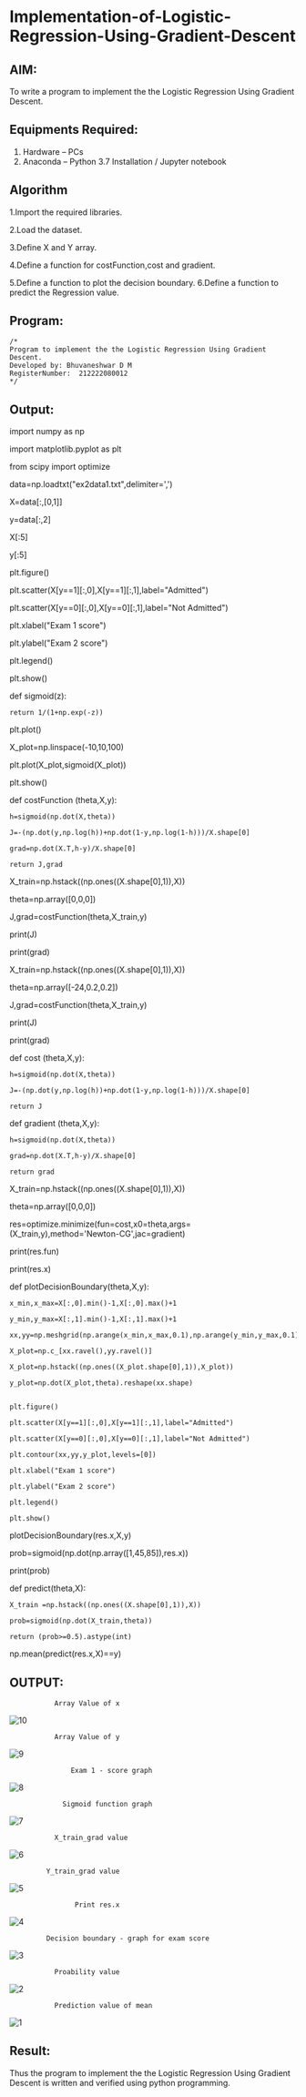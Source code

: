 # Implementation-of-Logistic-Regression-Using-Gradient-Descent

## AIM:
To write a program to implement the the Logistic Regression Using Gradient Descent.

## Equipments Required:
1. Hardware – PCs
2. Anaconda – Python 3.7 Installation / Jupyter notebook

## Algorithm
1.Import the required libraries.

2.Load the dataset.
   
3.Define X and Y array.

4.Define a function for costFunction,cost and gradient.
 
5.Define a function to plot the decision boundary. 6.Define a function to predict the 
   Regression value. 

 

## Program:
```
/*
Program to implement the the Logistic Regression Using Gradient Descent.
Developed by: Bhuvaneshwar D M
RegisterNumber:  212222080012
*/
```

## Output:
 import numpy as np
 
import matplotlib.pyplot as plt

from scipy import optimize


data=np.loadtxt("ex2data1.txt",delimiter=',')

X=data[:,[0,1]]

y=data[:,2]


X[:5]


y[:5]


plt.figure()

plt.scatter(X[y==1][:,0],X[y==1][:,1],label="Admitted")

plt.scatter(X[y==0][:,0],X[y==0][:,1],label="Not Admitted")

plt.xlabel("Exam 1 score")

plt.ylabel("Exam 2 score")

plt.legend()

plt.show()


def sigmoid(z):

    return 1/(1+np.exp(-z))
    

plt.plot()

X_plot=np.linspace(-10,10,100)

plt.plot(X_plot,sigmoid(X_plot))

plt.show()


def costFunction (theta,X,y):

    h=sigmoid(np.dot(X,theta))
    
    J=-(np.dot(y,np.log(h))+np.dot(1-y,np.log(1-h)))/X.shape[0]
    
    grad=np.dot(X.T,h-y)/X.shape[0]
    
    return J,grad

X_train=np.hstack((np.ones((X.shape[0],1)),X))

theta=np.array([0,0,0])

J,grad=costFunction(theta,X_train,y)

print(J)

print(grad)


X_train=np.hstack((np.ones((X.shape[0],1)),X))

theta=np.array([-24,0.2,0.2])

J,grad=costFunction(theta,X_train,y)

print(J)

print(grad)


def cost (theta,X,y):

    h=sigmoid(np.dot(X,theta))
    
    J=-(np.dot(y,np.log(h))+np.dot(1-y,np.log(1-h)))/X.shape[0]
    
    return J
    

def gradient (theta,X,y):

    h=sigmoid(np.dot(X,theta))
    
    grad=np.dot(X.T,h-y)/X.shape[0]
    
    return grad
    

X_train=np.hstack((np.ones((X.shape[0],1)),X))

theta=np.array([0,0,0])

res=optimize.minimize(fun=cost,x0=theta,args=(X_train,y),method='Newton-CG',jac=gradient)

print(res.fun)

print(res.x)


def plotDecisionBoundary(theta,X,y):

    x_min,x_max=X[:,0].min()-1,X[:,0].max()+1
    
    y_min,y_max=X[:,1].min()-1,X[:,1].max()+1

    xx,yy=np.meshgrid(np.arange(x_min,x_max,0.1),np.arange(y_min,y_max,0.1))
    
    X_plot=np.c_[xx.ravel(),yy.ravel()]
    
    X_plot=np.hstack((np.ones((X_plot.shape[0],1)),X_plot))
    
    y_plot=np.dot(X_plot,theta).reshape(xx.shape)
    
    
    plt.figure()
    
    plt.scatter(X[y==1][:,0],X[y==1][:,1],label="Admitted")
    
    plt.scatter(X[y==0][:,0],X[y==0][:,1],label="Not Admitted")

    plt.contour(xx,yy,y_plot,levels=[0])
    
    plt.xlabel("Exam 1 score")
    
    plt.ylabel("Exam 2 score")
    
    plt.legend()
    
    plt.show()
    


plotDecisionBoundary(res.x,X,y)


prob=sigmoid(np.dot(np.array([1,45,85]),res.x))

print(prob)


def predict(theta,X):

    X_train =np.hstack((np.ones((X.shape[0],1)),X))
    
    prob=sigmoid(np.dot(X_train,theta))
    
    return (prob>=0.5).astype(int)
    
np.mean(predict(res.x,X)==y)

## OUTPUT:

               Array Value of x
![10](https://github.com/RITHISHlearn/-Implementation-of-Logistic-Regression-Using-Gradient-Descent/assets/145446645/7231c9ad-17d3-4659-bbad-7740d6f90abc)

               Array Value of y
![9](https://github.com/RITHISHlearn/-Implementation-of-Logistic-Regression-Using-Gradient-Descent/assets/145446645/f4b2050d-8891-4f66-91e9-f249ee4d5cc0)

                   Exam 1 - score graph
![8](https://github.com/RITHISHlearn/-Implementation-of-Logistic-Regression-Using-Gradient-Descent/assets/145446645/7818182a-05b3-4a33-9ec2-6dbfe2d6b609)

                 Sigmoid function graph
![7](https://github.com/RITHISHlearn/-Implementation-of-Logistic-Regression-Using-Gradient-Descent/assets/145446645/b5bc2990-8b00-4fa2-9592-28a0405f41a6)

               X_train_grad value
![6](https://github.com/RITHISHlearn/-Implementation-of-Logistic-Regression-Using-Gradient-Descent/assets/145446645/6136dfc2-3706-48da-80db-feed1ea47946)

             Y_train_grad value
![5](https://github.com/RITHISHlearn/-Implementation-of-Logistic-Regression-Using-Gradient-Descent/assets/145446645/74f26772-6fe0-423f-8a43-ada42225b7d4)

                    Print res.x
![4](https://github.com/RITHISHlearn/-Implementation-of-Logistic-Regression-Using-Gradient-Descent/assets/145446645/d2f33050-7c4e-4224-96fa-c9bdb04a400f)

             Decision boundary - graph for exam score
![3](https://github.com/RITHISHlearn/-Implementation-of-Logistic-Regression-Using-Gradient-Descent/assets/145446645/8ee1ad97-4a1e-4b67-b18f-d7f69b99ceb1)

               Proability value
![2](https://github.com/RITHISHlearn/-Implementation-of-Logistic-Regression-Using-Gradient-Descent/assets/145446645/37344dc5-bc0f-4210-84ca-9e74d8fac581)

               Prediction value of mean
![1](https://github.com/RITHISHlearn/-Implementation-of-Logistic-Regression-Using-Gradient-Descent/assets/145446645/469742fc-2b97-498c-9993-ab13c37cb606)


## Result:
Thus the program to implement the the Logistic Regression Using Gradient Descent is written and verified using python programming.

